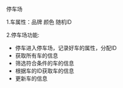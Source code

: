 停车场

1.车属性：品牌 颜色 随机ID

2.停车场功能:
* 停车进入停车场，记录好车的属性，分配ID
* 获取所有车的信息
* 筛选符合条件的车的信息
* 根据车的ID获取车的信息
* 更新车的信息
